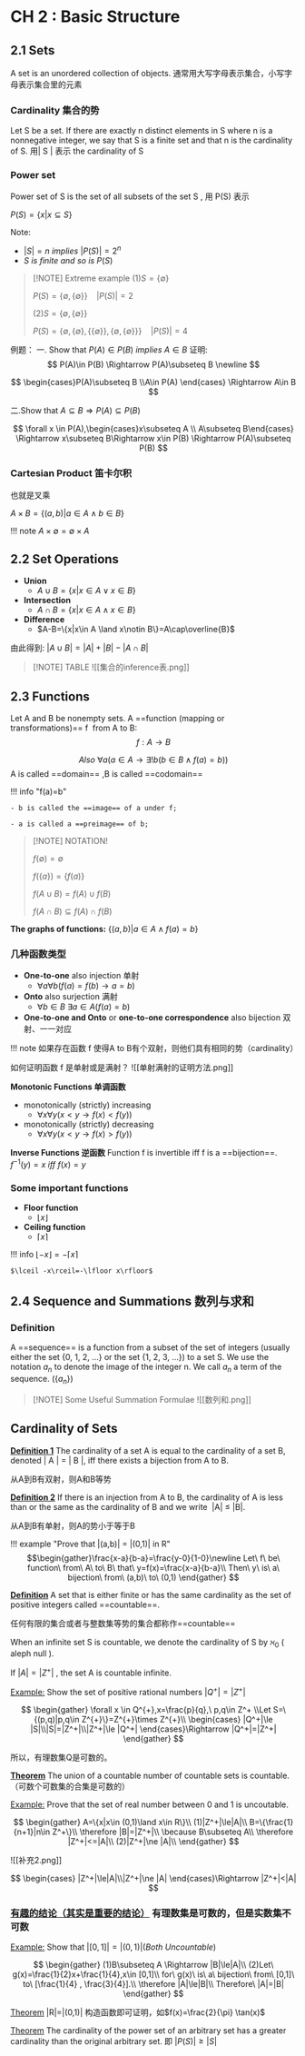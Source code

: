 # CH 2 : Basic Structure
## 2.1 Sets
A set is an unordered collection of objects.
通常用大写字母表示集合，小写字母表示集合里的元素

### Cardinality 集合的势
Let S be a set. If there are exactly n distinct elements in S where n is a nonnegative integer, we say that S is a finite set and that n is the cardinality of S.
用| S | 表示 the cardinality of S

### Power set
Power set of S is the set of all subsets of the set S , 用 P(S) 表示

$P(S)=\{x|x\subseteq S\}$

Note:

- $|S|=n\ implies\ |P(S)|=2^n$
- $S\ is\ finite\ and\ so\ is\ P(S)$

> [!NOTE] Extreme example
> (1)$S=\{\emptyset\}$
> 
>    $P(S)=\{\emptyset ,\{\emptyset\}\}\ \ \ \ |P(S)|=2$ 
>    
> (2)$S=\{\emptyset ,\{\emptyset\}\}$ 
> 
> $P(S)=\{\emptyset , \{\emptyset \} , \{\{\emptyset\}\} , \{\emptyset ,\{\emptyset\}\}\}\ \ \ \ |P(S)|=4$

例题：
一. Show that $P(A)\in P(B)\ implies\ A\in B$
证明:
$$
P(A)\in P(B) \Rightarrow P(A)\subseteq B \newline 
$$

$$
\begin{cases}P(A)\subseteq B \\A\in P(A) \end{cases} \Rightarrow A\in B 
$$

二.Show that $A\subseteq B \Rightarrow P(A)\subseteq P(B)$

$$
\forall x \in P(A),\begin{cases}x\subseteq A \\ A\subseteq B\end{cases} \Rightarrow x\subseteq B\Rightarrow x\in P(B) \Rightarrow P(A)\subseteq P(B)
$$

### Cartesian Product 笛卡尔积

也就是叉乘

$A\times B=\{(a,b)|a\in A\land b\in B\}$

!!! note
	$A\times \emptyset =\emptyset \times A$


## 2.2 Set Operations

- **Union** 
	- $A\cup B=\{x|x\in A\lor x\in B\}$
- **Intersection**
	- $A\cap B=\{x|x\in A \land x\in B\}$
- **Difference**
	- $A-B=\{x|x\in A \land x\notin B\}=A\cap\overline{B}$

由此得到:
$|A\cup B|=|A|+|B|-|A\cap B|$


> [!NOTE] TABLE
> ![[集合的inference表.png]]


## 2.3 Functions

Let A and B be nonempty sets. A ==function (mapping or transformations)== f  from A to B:
$$
f:A\to B
$$

$$
Also\ \forall a(a\in A\to \exists !b(b\in B\land f(a)=b))
$$
A is called ==domain== ,B is called ==codomain==

!!! info "f(a)=b"
	
	- b is called the ==image== of a under f;
	
	- a is called a ==preimage== of b;

> [!NOTE] NOTATION!
> 
> $f(\emptyset)=\emptyset$
> 
> $f(\{a\})=\{f(a)\}$
> 
> $f(A\cup B)=f(A)\cup f(B)$
> 
> $f(A\cap B)\subseteq f(A)\cap f(B)$

**The graphs of functions:**
$\{(a,b)|a\in A \land f(a)=b\}$

### 几种函数类型
- **One-to-one** also injection 单射
	- $\forall a\forall b(f(a)=f(b)\to a=b)$
- **Onto** also surjection 满射
	- $\forall b\in B\  \exists a \in A(f(a)=b)$
- **One-to-one and Onto** or **one-to-one correspondence** also bijection 双射、一一对应

!!! note
	如果存在函数 f 使得A to B有个双射，则他们具有相同的势（cardinality）

如何证明函数 f 是单射或是满射？
![[单射满射的证明方法.png]]






**Monotonic Functions 单调函数**

- monotonically (strictly) increasing
	- $\forall x \forall y(x<y\to f(x)<f(y))$
- monotonically (strictly) decreasing
	- $\forall x \forall y(x<y\to f(x)>f(y))$

**Inverse Functions 逆函数**
Function f is invertible iff f is a ==bijection==.
$f^{-1}(y)=x\ iff\ f(x)=y$

### Some important functions
- **Floor function**
	- $\lfloor x\rfloor$
- **Ceiling function**
	- $\lceil x\rceil$

!!! info
	$\lfloor -x\rfloor =-\lceil x\rceil$
	
	$\lceil -x\rceil=-\lfloor x\rfloor$



## 2.4 Sequence and Summations 数列与求和

### Definition
A ==sequence== is a function from a subset of the set of integers (usually either the set {0, 1, 2, …} or the set {1, 2, 3, …}) to a set S. We use the notation $a_n$ to denote the image of the integer n. We call $a_n$ a term of the sequence. ($\{a_n\}$)

> [!NOTE] Some Useful Summation Formulae
> ![[数列和.png]]

## Cardinality of Sets
**[Definition 1](#)** The cardinality of a set A is equal to the cardinality of a set B, denoted | A | = | B |, iff there exists a bijection from A to B.

从A到B有双射，则A和B等势

**[Definition 2](#)** If there is an injection from A to B, the cardinality of A is less than or the same as the cardinality of B and we write  |A| ≤ |B|. 

从A到B有单射，则A的势小于等于B

!!! example "Prove that |(a,b)| = |(0,1)| in R"
	$$\begin{gather}\frac{x-a}{b-a}=\frac{y-0}{1-0}\newline Let\ f\ be\ function\ from\ A\ to\ B\ that\ y=f(x)=\frac{x-a}{b-a}\\ Then\ y\ is\ a\ bijection\ from\ (a,b)\ to\ (0,1) \end{gather} $$

**[Definition](#)** A set that is either finite or has the same cardinality as the set of positive integers called ==countable==.

任何有限的集合或者与整数集等势的集合都称作==countable==

When an infinite set S is countable, we denote the cardinality of S by $\aleph _0$ ( aleph null ).

If $|A|=|Z^+|$ , the set A is countable infinite.

[Example:](#)
	Show the set of positive rational numbers $|Q^+|=|Z^+|$

$$
\begin{gather}
\forall x \in Q^{+},x=\frac{p}{q},\ p,q\in Z^+
\\Let S=\{(p,q)|p,q\in Z^{+}\}=Z^{+}\times Z^{+}\\
\begin{cases} |Q^+|\le |S|\\|S|=|Z^+|\\|Z^+|\le |Q^+|
\end{cases}\Rightarrow |Q^+|=|Z^+|
\end{gather}
$$

所以，有理数集Q是可数的。

**[Theorem](#)** The union of a countable number of countable sets is countable.（可数个可数集的合集是可数的）

[Example:](#)
	Prove that the set of real number between 0 and 1 is uncoutable.

$$
\begin{gather}
A=\{x|x\in (0,1)\land x\in R\}\\
(1)|Z^+|\le|A|\\
B=\{\frac{1}{n+1}|n\in Z^+\}\\
\therefore |B|=|Z^+|\\
\because B\subseteq A\\
\therefore |Z^+|<=|A|\\
(2)|Z^+|\ne |A|\\
\end{gather}
$$


![[补充2.png]]

$$
\begin{cases} |Z^+|\le|A|\\|Z^+|\ne |A|
\end{cases}\Rightarrow |Z^+|<|A|
$$


### **[有趣的结论（其实是重要的结论）](#)** 有理数集是可数的，但是实数集不可数


[Example:](#)
	Show that $|[0,1]|=|(0,1)|(Both\ Uncountable)$
	
$$
\begin{gather}
(1)B\subseteq A \Rightarrow |B|\le|A|\\
(2)Let\ g(x)=\frac{1}{2}x+\frac{1}{4},x\in [0,1]\\
for\ g(x)\ is\ a\ bijection\ from\ [0,1]\ to\ [\frac{1}{4} , \frac{3}{4}].\\
\therefore |A|\le|B|\\
Therefore\ |A|=|B|
\end{gather}
$$


[Theorem](#) |R|=|(0,1)|
	构造函数即可证明，如$f(x)=\frac{2}{\pi} \tan(x)$

[Theorem](#) The cardinality of the power set of an arbitrary set has a greater cardinality than the original arbitrary set.
即 $|P(S)|\ge |S|$
